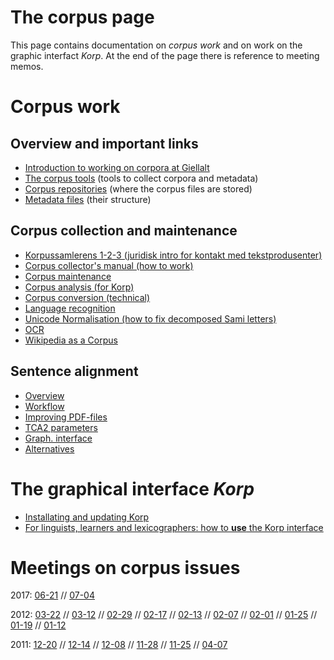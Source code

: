 The corpus page
===============

This page contains documentation on *corpus work* and on work on the graphic interfact *Korp*. At the end of the page there is reference to meeting memos.

# Corpus work

## Overview and important links

-   [Introduction to working on corpora at Giellalt](corpus_intro.html)
-   [The corpus tools](CorpusTools.html) (tools to collect corpora and metadata)
-   [Corpus repositories](corpus_repositories.html) (where the corpus files are stored)
-   [Metadata files](corpus_xsl_file.html) (their structure)


## Corpus collection and maintenance

-   [Korpussamlerens 1-2-3 (juridisk intro for kontakt med
    tekstprodusenter)](../infra/corpus_collectors_howto.html)
-   [Corpus collector's manual (how to work)](corpus_conversion.html)
-   [Corpus maintenance](corpus_maintenance.html)
-   [Corpus analysis (for Korp)](corpus_analysis_for_xserve.html)
-   [Corpus conversion (technical)](corpus_conversion_tech.html)
-   [Language recognition](langrec.html)
-   [Unicode Normalisation (how to fix decomposed Sami
    letters)](UnicodeNormalisation.html)
-   [OCR](../tools/ocr.html)
-   [Wikipedia as a Corpus](WikipediaAsCorpus.html)

## Sentence alignment

-   [Overview](../tools/tca2.html)
-   [Workflow](../tools/Bargovuohki.html)
-   [Improving PDF-files](../ling/corpus_improve_alignment.html)
-   [TCA2 parameters](../tools/TCA2_parameters.html)
-   [Graph. interface](../ling/corpus_analyze.html)
-   [Alternatives](../tools/other_aligners.html)


# The graphical interface *Korp* 

- [Installating and updating Korp](../infra/korp/index.html)
- [For linguists, learners and lexicographers: how to **use** the Korp interface](../lang/common/Korp_usage.html)


# Meetings on corpus issues


2017: [06-21](../site-giellalt.uit.no/admin/corpus/Meeting_2017-06-21.html) //
[07-04](../site-giellalt.uit.no/admin/corpus/Meeting_2017-07-04.html)

2012: [03-22](../site-giellalt.uit.no/admin/corpus/Meeting_2012-03-22.html) //
[03-12](../site-giellalt.uit.no/admin/corpus/Meeting_2012-03-12.html) //
[02-29](../site-giellalt.uit.no/admin/corpus/Meeting_2012-02-29.html) //
[02-17](../site-giellalt.uit.no/admin/corpus/Meeting_2012-02-17.html) //
[02-13](../site-giellalt.uit.no/admin/corpus/Meeting_2012-02-13.html) //
[02-07](../site-giellalt.uit.no/admin/corpus/Meeting_2012-02-07.html) //
[02-01](../site-giellalt.uit.no/admin/corpus/Meeting_2012-02-01.html) //
[01-25](../site-giellalt.uit.no/admin/corpus/Meeting_2012-01-25.html) //
[01-19](../site-giellalt.uit.no/admin/corpus/Meeting_2012-01-19.html) //
[01-12](../site-giellalt.uit.no/admin/corpus/Meeting_2012-01-12.html)

2011: [12-20](../site-giellalt.uit.no/admin/corpus/Meeting_2011-12-20.html) //
[12-14](../site-giellalt.uit.no/admin/corpus/Meeting_2011-12-14.html) //
[12-08](../site-giellalt.uit.no/admin/corpus/Meeting_2011-12-08.html) //
[11-28](../site-giellalt.uit.no/admin/corpus/Meeting_2011-11-28.html) //
[11-25](../site-giellalt.uit.no/admin/corpus/Meeting_2011-11-25.html) //
[04-07](../site-giellalt.uit.no/admin/corpus/Meeting_2011-04-07.html)
